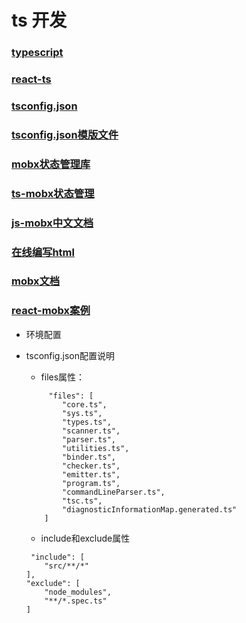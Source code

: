# ts 开发

###  [typescript](https://www.tslang.cn/)
###  [react-ts](https://github.com/Microsoft/TypeScript-React-Starter#typescript-react-starter)
###  [tsconfig.json](http://www.typescriptlang.org/docs/handbook/tsconfig-json.html)
###  [tsconfig.json模版文件](http://json.schemastore.org/tsconfig)
###  [mobx状态管理库](https://github.com/mobxjs/mobx)
###  [ts-mobx状态管理](https://github.com/mobxjs/mobx-state-tree)
###  [js-mobx中文文档](https://github.com/SangKa/MobX-Docs-CN)
###  [在线编写html](https://jsbin.com/hamiha/edit?js,console,output)
###  
###  [mobx文档](https://cn.mobx.js.org/refguide/observable-decorator.html)
###  
###  [react-mobx案例](https://github.com/dimafeng/typescript-react-mobx-template)
- 环境配置
- tsconfig.json配置说明

	- files属性：
	```
		 "files": [
			"core.ts",
			"sys.ts",
			"types.ts",
			"scanner.ts",
			"parser.ts",
			"utilities.ts",
			"binder.ts",
			"checker.ts",
			"emitter.ts",
			"program.ts",
			"commandLineParser.ts",
			"tsc.ts",
			"diagnosticInformationMap.generated.ts"
		]
	```
	- include和exclude属性
	
	```
	 "include": [
        "src/**/*"
    ],
    "exclude": [
        "node_modules",
        "**/*.spec.ts"
    ]
	```